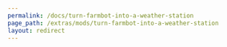 ```yaml
---
permalink: /docs/turn-farmbot-into-a-weather-station
page_path: /extras/mods/turn-farmbot-into-a-weather-station
layout: redirect
---
```

